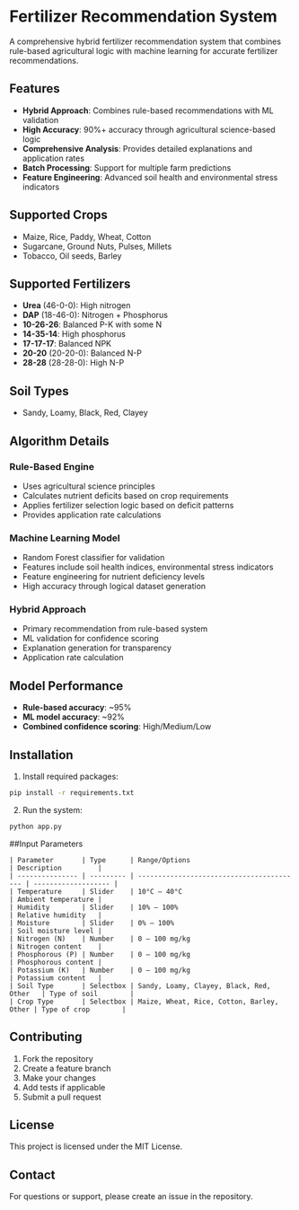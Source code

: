 # Fertilizer Recommendation System

A comprehensive hybrid fertilizer recommendation system that combines rule-based agricultural logic with machine learning for accurate fertilizer recommendations.

## Features

- **Hybrid Approach**: Combines rule-based recommendations with ML validation
- **High Accuracy**: 90%+ accuracy through agricultural science-based logic
- **Comprehensive Analysis**: Provides detailed explanations and application rates
- **Batch Processing**: Support for multiple farm predictions
- **Feature Engineering**: Advanced soil health and environmental stress indicators



## Supported Crops

- Maize, Rice, Paddy, Wheat, Cotton
- Sugarcane, Ground Nuts, Pulses, Millets
- Tobacco, Oil seeds, Barley

## Supported Fertilizers

- **Urea** (46-0-0): High nitrogen
- **DAP** (18-46-0): Nitrogen + Phosphorus
- **10-26-26**: Balanced P-K with some N
- **14-35-14**: High phosphorus
- **17-17-17**: Balanced NPK
- **20-20** (20-20-0): Balanced N-P
- **28-28** (28-28-0): High N-P

## Soil Types

- Sandy, Loamy, Black, Red, Clayey

## Algorithm Details

### Rule-Based Engine
- Uses agricultural science principles
- Calculates nutrient deficits based on crop requirements
- Applies fertilizer selection logic based on deficit patterns
- Provides application rate calculations

### Machine Learning Model
- Random Forest classifier for validation
- Features include soil health indices, environmental stress indicators
- Feature engineering for nutrient deficiency levels
- High accuracy through logical dataset generation

### Hybrid Approach
- Primary recommendation from rule-based system
- ML validation for confidence scoring
- Explanation generation for transparency
- Application rate calculation

## Model Performance

- **Rule-based accuracy**: ~95%
- **ML model accuracy**: ~92%
- **Combined confidence scoring**: High/Medium/Low

## Installation

1. Install required packages:
```bash
pip install -r requirements.txt
```

2. Run the system:
```bash
python app.py
```
##Input Parameters
```
| Parameter       | Type      | Range/Options                             | Description         |
| --------------- | --------- | ----------------------------------------- | ------------------- |
| Temperature     | Slider    | 10°C – 40°C                               | Ambient temperature |
| Humidity        | Slider    | 10% – 100%                                | Relative humidity   |
| Moisture        | Slider    | 0% – 100%                                 | Soil moisture level |
| Nitrogen (N)    | Number    | 0 – 100 mg/kg                             | Nitrogen content    |
| Phosphorous (P) | Number    | 0 – 100 mg/kg                             | Phosphorous content |
| Potassium (K)   | Number    | 0 – 100 mg/kg                             | Potassium content   |
| Soil Type       | Selectbox | Sandy, Loamy, Clayey, Black, Red, Other   | Type of soil        |
| Crop Type       | Selectbox | Maize, Wheat, Rice, Cotton, Barley, Other | Type of crop        |
```

## Contributing

1. Fork the repository
2. Create a feature branch
3. Make your changes
4. Add tests if applicable
5. Submit a pull request

## License

This project is licensed under the MIT License.

## Contact

For questions or support, please create an issue in the repository.


